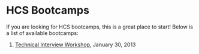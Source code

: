 HCS Bootcamps
=============

If you are looking for HCS bootcamps, this is a great place to start! Below is a list of available bootcamps:

1. [Technical Interview Workshop](https://github.com/hcs/bootcamp-interviews), January 30, 2013
